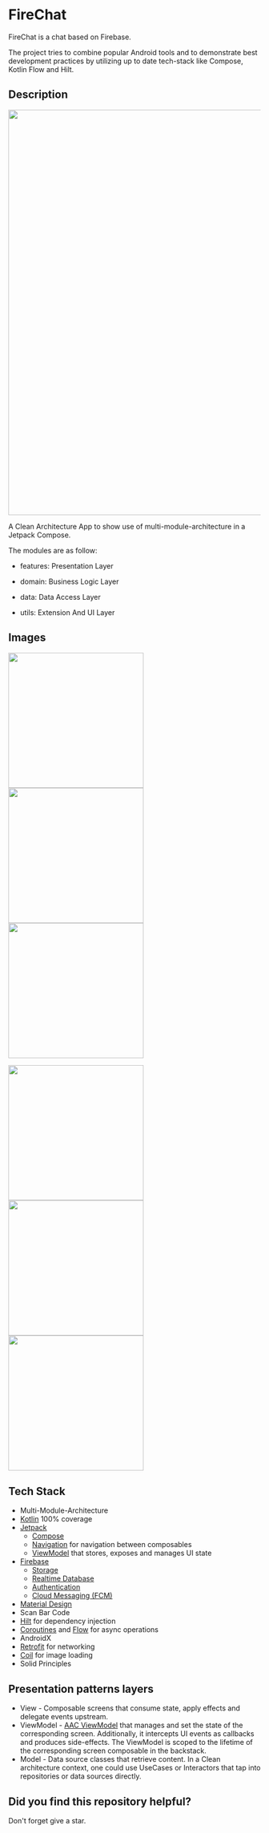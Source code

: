 # FireChat
FireChat is a chat based on Firebase.

The project tries to combine popular Android tools and to demonstrate best development practices by utilizing up to date tech-stack like Compose, Kotlin Flow and Hilt.

## Description
<p>
<img align="center" src="misc/1.gif" width="810" />
</p>

A Clean Architecture App to show use of  multi-module-architecture in a Jetpack Compose.

The modules are as follow:

* features: Presentation Layer

* domain: Business Logic Layer

* data: Data Access Layer

* utils: Extension And UI Layer

## Images

<p>
<img align="center" src="misc/Chat_1.png" width="270" />
<img align="center" src="misc/Chat_2.png" width="270" />
<img align="center" src="misc/Chat_3.png" width="270" />
</p>

<p>
<img align="center" src="misc/Chat_4.png" width="270" />
<img align="center" src="misc/Chat_5.png" width="270" />
<img align="center" src="misc/Chat_6.png" width="270" />
</p>

## Tech Stack

* Multi-Module-Architecture
* [Kotlin](https://kotlinlang.org/) 100% coverage
* [Jetpack](https://developer.android.com/jetpack)
  * [Compose](https://developer.android.com/jetpack/compose)
  * [Navigation](https://developer.android.com/topic/libraries/architecture/navigation/) for navigation between composables
  * [ViewModel](https://developer.android.com/topic/libraries/architecture/viewmodel) that stores, exposes and manages UI state
* [Firebase](https://firebase.google.com)
  * [Storage](https://firebase.google.com/docs/storage)
  * [Realtime Database](https://firebase.google.com/docs/database) 
  * [Authentication](https://firebase.google.com/docs/auth) 
  * [Cloud Messaging (FCM)](https://firebase.google.com/docs/cloud-messaging) 
* [Material Design](https://m3.material.io/)
* Scan Bar Code
* [Hilt](https://developer.android.com/training/dependency-injection/hilt-android) for dependency injection
* [Coroutines](https://kotlinlang.org/docs/reference/coroutines-overview.html) and [Flow](https://developer.android.com/kotlin/flow) for async operations
* AndroidX
* [Retrofit](https://square.github.io/retrofit/) for networking
* [Coil](https://github.com/coil-kt/coil) for image loading
* Solid Principles

## Presentation patterns layers
* View - Composable screens that consume state, apply effects and delegate events upstream.
* ViewModel - [AAC ViewModel](https://developer.android.com/topic/libraries/architecture/viewmodel) that manages and set the state of the corresponding screen. Additionally, it intercepts UI events as callbacks and produces side-effects. The ViewModel is scoped to the lifetime of the corresponding screen composable in the backstack.
* Model - Data source classes that retrieve content. In a Clean architecture context, one could use UseCases or Interactors that tap into repositories or data sources directly.


## Did you find this repository helpful?
Don't forget give a star.
